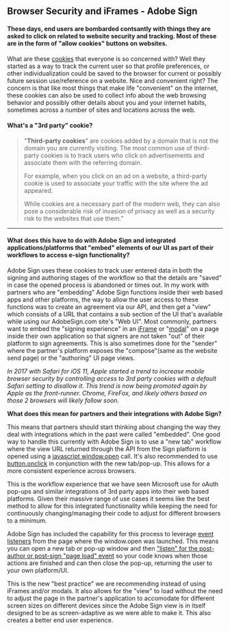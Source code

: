 ## Browser Security and iFrames - Adobe Sign

#### These days, end users are bombarded contsantly with things they are asked to click on related to website security and tracking.  Most of these are in the form of "allow cookies" buttons on websites.

What are these [cookies](https://www.whoishostingthis.com/resources/cookies-guide/#history) that everyone is so concerned with?  Well they started as a way to track the current user so that profile preferences, or other individualization could be saved to the browser for current or possibly future session use/reference on a website.  Nice and convenient right? The concern is that like most things that make life "convenient" on the internet, these cookies can also be used to collect info about the web browsing behavior and possibly other details about you and your internet habits, sometimes across a number of sites and locations across the web.

#### What's a "3rd party" cookie?

[From: 'Browser Cookies: What Are They & Why Should You Care?']:https://www.whoishostingthis.com/resources/cookies-guide/#types

> "**Third-party cookies**" are cookies added by a domain that is not the domain you are currently visiting. The most common use of third-party cookies is to track users who click on advertisements and associate them with the referring domain.
>
> For example, when you click on an ad on a website, a third-party cookie is used to associate your traffic with the site where the ad appeared.
>
> While cookies are a necessary part of the modern web, they can also pose a considerable risk of invasion of privacy as well as a security risk to the websites that use them."

---



#### What does this have to do with Adobe Sign and integrated applications/platforms that "embed" elements of our UI as part of their workflows to access e-sign functionality?

Adobe Sign uses these cookies to track user entered data in both the signing and authoring stages of the workflow so that the details are "saved" in case the opened process is abandoned or times out.  In my work with partners who are "embedding" Adobe Sign functions inside their web based apps and other platforms, the way to allow the user access to these functions was to create an agreement via our API, and then get a "view" which consists of a URL that contains a sub section of the UI that's available while using our AdobeSign.com site's "Web UI".  Most commonly, partners want to embed the "signing experience" in an [iFrame](https://www.w3schools.com/html/html_iframe.asp) or "[modal](https://www.w3schools.com/w3css/w3css_modal.asp)" on a page inside their own application so that signers are not taken "out" of their platform to sign agreements.  This is also sometimes done for the "sender" where the partner's platform exposes the "compose"(same as the website send page) or the "authoring" UI page views.  

*In 2017 with Safari for iOS 11, Apple started a trend to increase mobile browser security by controlling access to 3rd party cookies with a default Safari setting to disallow it. This trend is now being promoted again by Apple as the front-runner.  Chrome, FireFox, and likely others based on those 2 browsers will likely follow soon.*

**What does this mean for partners and their integrations with Adobe Sign?**

This means that partners should start thinking about changing the way they deal with integrations which in the past were called "embedded".  One good way to handle this currently with Adobe Sign is to use a "new tab" workflow where the view URL returned through the API from the Sign platform is opened using a [javascript window.open](https://www.w3schools.com/jsref/met_win_open.asp) call. It's also recommended to use [button.onclick](https://www.w3schools.com/jsref/event_onclick.asp) in conjunction with the new tab/pop-up.  This allows for a more consistent experience across browsers.

This is the workflow experience that we have seen Microsoft use for oAuth pop-ups and similar integrations of 3rd party apps into their web based platforms. Given their massive range of use cases it seems like the best method to allow for this integrated functionality while keeping the need for continuously changing/managing their code to adjust for different browsers to a minimum.  

Adobe Sign has included the capability for this process to leverage [event listeners](https://www.w3schools.com/js/js_htmldom_eventlistener.asp) from the page where the window.open was launched. This means you can open a new tab or pop-up window and then ["listen" for the post-author or post-sign "page load" event](https://www.adobe.io/apis/documentcloud/sign/docs.html#!adobedocs/adobe-sign/master/events.md) so your code knows when those actions are finished and can then close the pop-up, returning the user to your own platform/UI.

This is the new "best practice" we are recommending instead of using iFrames and/or modals.  It also allows for the "view" to load without the need to adjust the page in the partner's application to accomodate  for different screen sizes on different devices since the Adobe Sign view is in itself designed to be as screen-adaptive as we were able to make it.  This also creates a better end user experience.

